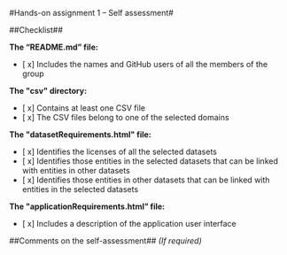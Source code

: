 #Hands-on assignment 1 – Self assessment#

##Checklist##

**The “README.md” file:**

- [ x] Includes the names and GitHub users of all the members of the group

**The "csv" directory:**

- [ x] Contains at least one CSV file 
- [ x] The CSV files belong to one of the selected domains

**The "datasetRequirements.html" file:**

- [ x] Identifies the licenses of all the selected datasets
- [ x] Identifies those entities in the selected datasets that can be linked with entities in other datasets
- [ x] Identifies those entities in other datasets that can be linked with entities in the selected datasets 

**The "applicationRequirements.html” file:**

- [ x] Includes a description of the application user interface

##Comments on the self-assessment##
_(If required)_
